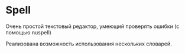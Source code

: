 # Spell
Очень простой текстовый редактор, умеющий проверять ошибки (с помощью nuspell)

Реализована возможность использования нескольких словарей.
